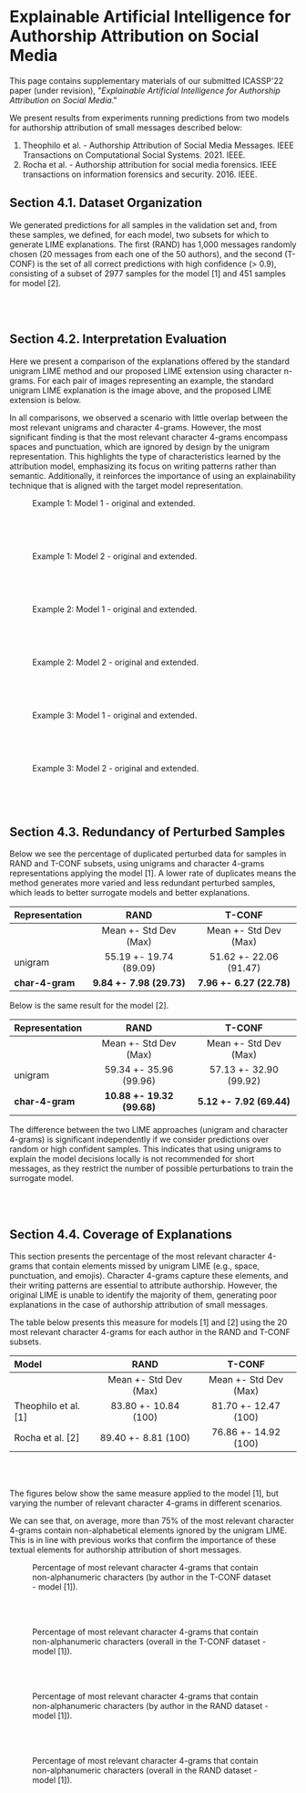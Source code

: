 # Explainable Artificial Intelligence for Authorship Attribution on Social Media

This page contains supplementary materials of our submitted ICASSP'22 paper (under revision), "_Explainable Artificial Intelligence for Authorship Attribution on Social Media_."

We present results from experiments running predictions from two models for authorship attribution of small messages described below:

1. Theophilo et al. - Authorship Attribution of Social Media Messages. IEEE Transactions on Computational Social Systems. 2021. IEEE.
1. Rocha et al. - Authorship attribution for social media forensics. IEEE transactions on information forensics and security. 2016. IEEE.

## Section 4.1. Dataset Organization

We generated predictions for all samples in the validation set and, from these samples, we defined, for each model, two subsets for which to generate LIME explanations. The first (RAND) has 1,000 messages randomly chosen (20 messages from each one of the 50 authors), and the second (T-CONF) is the set of all correct predictions with high confidence ($>$ 0.9), consisting of a subset of 2977 samples for the model [1] and 451 samples for model [2].

<br>
<br>

## Section 4.2. Interpretation Evaluation

Here we present a comparison of the explanations offered by the standard unigram LIME method and our proposed LIME extension using character n-grams. For each pair of images representing an example, the standard unigram LIME explanation is the image above, and the proposed LIME extension is below.

In all comparisons, we observed a scenario with little overlap between the most relevant unigrams and character 4-grams. However, the most significant finding is that the most relevant character 4-grams encompass spaces and punctuation, which are ignored by design by the unigram representation. This highlights the type of characteristics learned by the attribution model, emphasizing its focus on writing patterns rather than semantic. Additionally, it reinforces the importance of using an explainability technique that is aligned with the target model representation.


<figure>
  <figcaption>Example 1: Model 1 - original and extended.</figcaption>
  <img src="./example_1_original.png" alt=""/>
</figure>
<figure>
  <img src="./example_1_extended.png" alt=""/>
</figure>

<br>
<br>

<figure>
  <figcaption>Example 1: Model 2 - original and extended.</figcaption>
  <img src="./example_1_original_method_2.png" alt=""/>
</figure>
<figure>
  <img src="./example_1_extended_method_2.png" alt=""/>
</figure>

<br>
<br>


<figure>
  <figcaption>Example 2: Model 1 - original and extended.</figcaption>
  <img src="./example_2_original.png" alt=""/>
</figure>
<figure>
  <img src="./example_2_extended.png" alt=""/>
</figure>

<br>
<br>

<figure>
  <figcaption>Example 2: Model 2 - original and extended.</figcaption>
  <img src="./example_2_original_method_2.png" alt=""/>
</figure>
<figure>
  <img src="./example_2_extended_method_2.png" alt=""/>
</figure>

<br>
<br>


<figure>
  <figcaption>Example 3: Model 1 - original and extended.</figcaption>
  <img src="./example_3_original.png" alt=""/>
</figure>
<figure>
  <img src="./example_3_extended.png" alt=""/>
</figure>

<br>
<br>

<figure>
  <figcaption>Example 3: Model 2 - original and extended.</figcaption>
  <img src="./example_3_original_method_2.png" alt=""/>
</figure>
<figure>
  <img src="./example_3_extended_method_2.png" alt=""/>
</figure>

<br>
<br>

## Section 4.3. Redundancy of Perturbed Samples

Below we see the percentage of duplicated perturbed data for samples in RAND and T-CONF subsets, using unigrams and character 4-grams representations applying the model [1]. A lower rate of duplicates means the method generates more varied and less redundant perturbed samples, which leads to better surrogate models and better explanations.

| **Representation** | **RAND**                 | **T-CONF**               |
| :---               |          :---:           |          :---:           |
|                    | Mean +- Std Dev (Max)    | Mean +- Std Dev (Max)    |
| unigram            | 55.19 +- 19.74 (89.09)   | 51.62 +- 22.06 (91.47)   |
| **char-4-gram**    | **9.84 +- 7.98 (29.73)** | **7.96 +- 6.27 (22.78)** |


Below is the same result for the model [2].

| **Representation** | **RAND**                   | **T-CONF**               |
| :---               |           :---:            |          :---:           |
|                    | Mean +- Std Dev (Max)      | Mean +- Std Dev (Max)    |
| unigram            | 59.34 +- 35.96 (99.96)     | 57.13 +- 32.90 (99.92)   |
| **char-4-gram**    | **10.88 +- 19.32 (99.68)** | **5.12 +- 7.92 (69.44)** |


The difference between the two LIME approaches (unigram and character 4-grams) is significant independently if we consider predictions over random or high confident samples. This indicates that using unigrams to explain the model decisions locally is not recommended for short messages, as they restrict the number of possible perturbations to train the surrogate model.

<br>
<br>

## Section 4.4. Coverage of Explanations

This section presents the percentage of the most relevant character 4-grams that contain elements missed by unigram LIME (e.g., space, punctuation, and emojis). Character 4-grams capture these elements, and their writing patterns are essential to attribute authorship. However, the original LIME is unable to identify the majority of them, generating poor explanations in the case of authorship attribution of small messages.

The table below presents this measure for models [1] and [2] using the 20 most relevant character 4-grams for each author in the RAND and T-CONF subsets.

| **Model**            | **RAND**              | **T-CONF**            |
| :---                 |        :---:          |         :---:         |
|                      | Mean +- Std Dev (Max) | Mean +- Std Dev (Max) |
| Theophilo et al. [1] | 83.80 +- 10.84 (100)  | 81.70 +- 12.47 (100)  |
| Rocha et al. [2]     | 89.40 +- 8.81 (100)   | 76.86 +- 14.92 (100)  |

<br>
<br>

The figures below show the same measure applied to the model [1], but varying the number of relevant character 4-grams in different scenarios.

We can see that, on average, more than 75% of the most relevant character 4-grams contain non-alphabetical elements ignored by the unigram LIME. This is in line with previous works that confirm the importance of these textual elements for authorship attribution of short messages.

<figure>
  <img src="./strong_tps_non_alpha_ratio_by_author.png" alt=""/>
  <figcaption>Percentage of most relevant character 4-grams that contain non-alphanumeric characters (by author in the T-CONF dataset - model [1]).</figcaption>
</figure>

<br>
<br>

<figure>
  <img src="./strong_tps_non_alpha_ratio_overall.png" alt=""/>
  <figcaption>Percentage of most relevant character 4-grams that contain non-alphanumeric characters (overall in the T-CONF dataset - model [1]).</figcaption>
</figure>

<br>
<br>

<figure>
  <img src="./random_non_alpha_ratio_by_author.png" alt=""/>
  <figcaption>Percentage of most relevant character 4-grams that contain non-alphanumeric characters (by author in the RAND dataset - model [1]).</figcaption>
</figure>

<br>
<br>

<figure>
  <img src="./random_non_alpha_ratio_overall.png" alt=""/>
  <figcaption>Percentage of most relevant character 4-grams that contain non-alphanumeric characters (overall in the RAND dataset - model [1]).</figcaption>
</figure>

